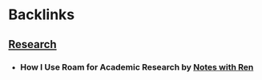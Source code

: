 
# Backlinks
## [Research](<Research.md>)
- ### How I Use Roam for Academic Research by [Notes with Ren](<Notes with Ren.md>)

